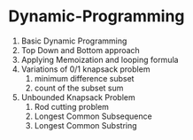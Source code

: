 # Dynamic-Programming
1. Basic Dynamic Programming
2. Top Down and Bottom approach
3. Applying Memoization and looping formula
4. Variations of 0/1 knapsack problem
   1. minimum difference subset 
   2. count of the subset sum
5. Unbounded Knapsack Problem
   1. Rod cutting problem
   2. Longest Common Subsequence
   3. Longest Common Substring
